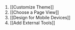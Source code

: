 1. [[Customize Theme]]
2. [[Choose a Page View]]
3. [[Design for Mobile Devices]]
4. [[Add External Tools]]



